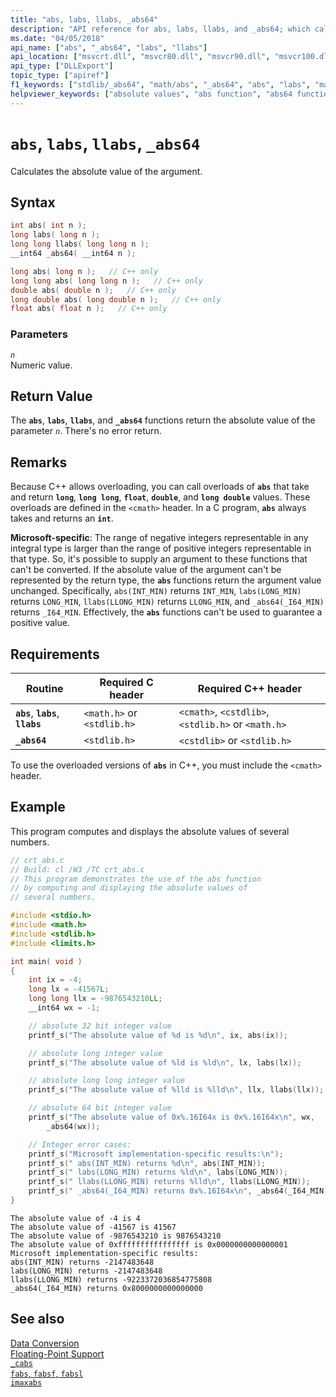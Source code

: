 ```yaml
---
title: "abs, labs, llabs, _abs64"
description: "API reference for abs, labs, llabs, and _abs64; which calculates the absolute value of a value."
ms.date: "04/05/2018"
api_name: ["abs", "_abs64", "labs", "llabs"]
api_location: ["msvcrt.dll", "msvcr80.dll", "msvcr90.dll", "msvcr100.dll", "msvcr100_clr0400.dll", "msvcr110.dll", "msvcr110_clr0400.dll", "msvcr120.dll", "msvcr120_clr0400.dll", "ucrtbase.dll", "api-ms-win-crt-utility-l1-1-0.dll"]
api_type: ["DLLExport"]
topic_type: ["apiref"]
f1_keywords: ["stdlib/_abs64", "math/abs", "_abs64", "abs", "labs", "math/labs", "llabs", "math/llabs", "cmath/abs"]
helpviewer_keywords: ["absolute values", "abs function", "abs64 function", "_abs64 function", "calculating absolute values"]
---
```

# `abs`, `labs`, `llabs`, `_abs64`

Calculates the absolute value of the argument.

## Syntax

```C
int abs( int n );
long labs( long n );
long long llabs( long long n );
__int64 _abs64( __int64 n );
```

```cpp
long abs( long n );   // C++ only
long long abs( long long n );   // C++ only
double abs( double n );   // C++ only
long double abs( long double n );   // C++ only
float abs( float n );   // C++ only
```

### Parameters

*`n`*\
Numeric value.

## Return Value

The **`abs`**, **`labs`**, **`llabs`**, and **`_abs64`** functions return the absolute value of the parameter *`n`*. There's no error return.

## Remarks

Because C++ allows overloading, you can call overloads of **`abs`** that take and return **`long`**, **`long long`**, **`float`**, **`double`**, and **`long double`** values. These overloads are defined in the `<cmath>` header. In a C program, **`abs`** always takes and returns an **`int`**.

**Microsoft-specific**: The range of negative integers representable in any integral type is larger than the range of positive integers representable in that type. So, it's possible to supply an argument to these functions that can't be converted. If the absolute value of the argument can't be represented by the return type, the **`abs`** functions return the argument value unchanged. Specifically, `abs(INT_MIN)` returns `INT_MIN`, `labs(LONG_MIN)` returns `LONG_MIN`, `llabs(LLONG_MIN)` returns `LLONG_MIN`, and `_abs64(_I64_MIN)` returns `_I64_MIN`. Effectively, the **`abs`** functions can't be used to guarantee a positive value.

## Requirements

|Routine|Required C header|Required C++ header|
|-------------|-----------------------|---------------------------|
|**`abs`**, **`labs`**, **`llabs`**|`<math.h>` or `<stdlib.h>`|`<cmath>`, `<cstdlib>`, `<stdlib.h>` or `<math.h>`|
|**`_abs64`**|`<stdlib.h>`|`<cstdlib>` or `<stdlib.h>`|

To use the overloaded versions of **`abs`** in C++, you must include the `<cmath>` header.

## Example

This program computes and displays the absolute values of several numbers.

```C
// crt_abs.c
// Build: cl /W3 /TC crt_abs.c
// This program demonstrates the use of the abs function
// by computing and displaying the absolute values of
// several numbers.

#include <stdio.h>
#include <math.h>
#include <stdlib.h>
#include <limits.h>

int main( void )
{
    int ix = -4;
    long lx = -41567L;
    long long llx = -9876543210LL;
    __int64 wx = -1;

    // absolute 32 bit integer value
    printf_s("The absolute value of %d is %d\n", ix, abs(ix));

    // absolute long integer value
    printf_s("The absolute value of %ld is %ld\n", lx, labs(lx));

    // absolute long long integer value
    printf_s("The absolute value of %lld is %lld\n", llx, llabs(llx));

    // absolute 64 bit integer value
    printf_s("The absolute value of 0x%.16I64x is 0x%.16I64x\n", wx,
        _abs64(wx));

    // Integer error cases:
    printf_s("Microsoft implementation-specific results:\n");
    printf_s(" abs(INT_MIN) returns %d\n", abs(INT_MIN));
    printf_s(" labs(LONG_MIN) returns %ld\n", labs(LONG_MIN));
    printf_s(" llabs(LLONG_MIN) returns %lld\n", llabs(LLONG_MIN));
    printf_s(" _abs64(_I64_MIN) returns 0x%.16I64x\n", _abs64(_I64_MIN));
}
```

```Output
The absolute value of -4 is 4
The absolute value of -41567 is 41567
The absolute value of -9876543210 is 9876543210
The absolute value of 0xffffffffffffffff is 0x0000000000000001
Microsoft implementation-specific results:
abs(INT_MIN) returns -2147483648
labs(LONG_MIN) returns -2147483648
llabs(LLONG_MIN) returns -9223372036854775808
_abs64(_I64_MIN) returns 0x8000000000000000
```

## See also

[Data Conversion](../../c-runtime-library/data-conversion.md)\
[Floating-Point Support](../../c-runtime-library/floating-point-support.md)\
[`_cabs`](cabs.md)\
[`fabs`, `fabsf`, `fabsl`](fabs-fabsf-fabsl.md)\
[`imaxabs`](imaxabs.md)
